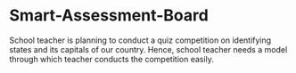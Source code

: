# Smart-Assessment-Board
School teacher is planning to conduct a quiz competition on identifying states and its capitals of our country. Hence, school teacher needs a model through which teacher conducts the competition easily.
